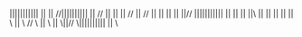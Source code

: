 |||||||||||    ||        ||      //||||||||||    ||  //
||             ||        ||     //               || //
||             ||        ||    ||                ||//
|||||||||||    ||        ||    ||                ||\\
||             ||        ||    ||                || \\
||              \\      //      \\               ||  \\
||                \\||//         \\||||||||||    ||   \\
